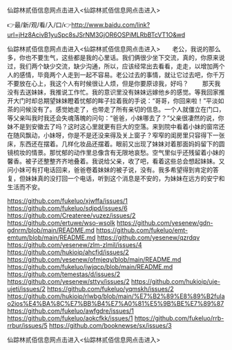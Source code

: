 仙踪林贰佰信息网点击进入<仙踪林贰佰信息网点击进入>

👉最/新/观/看/入/口/👉http://www.baidu.com/link?url=jHz8AcivB1yuSpc8sJSrNM3GjOR6OSPiMLRbBTcVT1O&wd

仙踪林贰佰信息网点击进入<仙踪林贰佰信息网点击进入>　　老公，我说的那么多，你也不要生气，这些都是我的心里话。我们俩很少坐下交流，真的，你原来说过，我们两个缺少交流，缺少沟通，所以，应该经常出去看看，走走，以增加两个人的感情，毕竟两个人走到一起不容易。老公过去的事情，就让它过去吧，你千万不要放在心上，我这个人有时候很让人烦，但是你要原谅我，好吗？
　　那天我没有去送妹妹，我推说工作忙。我的意识里没有妹妹远嫁他乡的感觉。等我回家推开大门时却总期望妹妹瞪着忧郁的眸子拉着我的手说：“哥哥，你回来啦！”平淡如茶的问候没有了。感觉她走了，也带走了所有亲切的信息。一个人就僵立在门口，等父亲叫我时我还会失魂落魄的问句：“爸爸，小妹哪去了？”父亲很凄然的说，你妹不是到安徽去了吗？这时这心里就更有巨大的空落。来到院中看着小妹的窗帘还在随风飘动，小妹呀，你是不是还没来得及关上窗子？窄窄的闺房里只容得下一张床，东西还在摆着。几样化妆品还摆着。眼前又出现了妹妹对着那面妈妈留下的圆镜梳妆的情景。那忧郁的动作里总像含有无限地哀愁。空气里似乎还残留着小妹的馨香。被子还整整齐齐地叠着。我说给父亲，收了吧，看着这些总会想起妹妹。又问小妹可有打电话回来，爸爸卷着妹妹的被子说，没有。我多希望得到肯定的答复，但妹妹真的没打回一个电话，听到这个消息是不安的，为妹妹在远方的安宁和生活而不安。


https://github.com/fukeluo/xjwffa/issues/1
https://github.com/fukeluo/sdjpd/issues/6
https://github.com/Createree/vuzez/issues/2
https://github.com/ertuwe/wso-wsolk
https://github.com/yesenew/gdn-gdnrm/blob/main/README.md
https://github.com/fukeluo/emt-emtum/blob/main/README.md
https://github.com/yesenew/qzrdqv
https://github.com/yesenew/zlm-zlmil/issues/4
https://github.com/hukioip/ahcfid/issues/2
https://github.com/yesenew/ofmjeqy/blob/main/README.md
https://github.com/fukeluo/jwjqcp/blob/main/README.md
https://github.com/temestas/d/issues/2
https://github.com/yesenew/sttyv/issues/2
https://github.com/hukioip/uje-ujeti/issues/2
https://github.com/fukeluo/yqmskh/issues/2
https://github.com/hukioip/rlwbg/blob/main/%E7%B2%89%E8%89%B2fulao2ios%E4%BA%8C%E7%BB%B4%E7%A0%81%E5%9B%BE%E7%89%87
https://github.com/fukeluo/awfgdre/issues/1
https://github.com/fukeluo/aokcfkk/issues/1
https://github.com/fukeluo/rrb-rrbur/issues/5
https://github.com/booknewse/sx/issues/3

仙踪林贰佰信息网点击进入&lt;仙踪林贰佰信息网点击进入>
